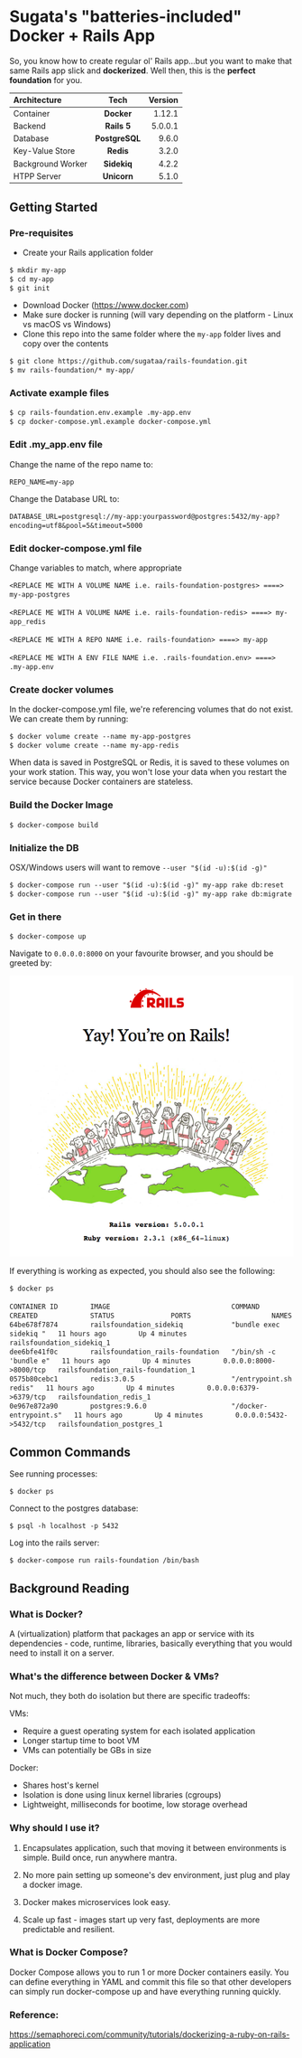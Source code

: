 # Sugata's "batteries-included" Docker + Rails App

So, you know how to create regular ol' Rails app...but you want to make that same Rails app slick and **dockerized**. Well then, this is the **perfect foundation** for you.

| Architecture      | Tech          | Version  |
|:----------------- |:-------------:| --------:|
| Container         | **Docker**    |  1.12.1  |
| Backend           | **Rails 5**   |  5.0.0.1 |
| Database          | **PostgreSQL**|  9.6.0   |
| Key-Value Store   | **Redis**     |  3.2.0   |
| Background Worker | **Sidekiq**   |  4.2.2   |
| HTPP Server       | **Unicorn**   |  5.1.0   |

## Getting Started

### Pre-requisites
- Create your Rails application folder
```shell
$ mkdir my-app
$ cd my-app
$ git init
```
- Download Docker (https://www.docker.com)
- Make sure docker is running (will vary depending on the platform - Linux vs macOS vs Windows)
- Clone this repo into the same folder where the  `my-app` folder lives and copy over the contents
```shell
$ git clone https://github.com/sugataa/rails-foundation.git
$ mv rails-foundation/* my-app/
```

### Activate example files
```shell
$ cp rails-foundation.env.example .my-app.env
$ cp docker-compose.yml.example docker-compose.yml
```

### Edit .my_app.env file
Change the name of the repo name to:
```shell
REPO_NAME=my-app
```
Change the Database URL to:
```shell
DATABASE_URL=postgresql://my-app:yourpassword@postgres:5432/my-app?encoding=utf8&pool=5&timeout=5000
```

### Edit docker-compose.yml file
Change variables to match, where appropriate
```shell
<REPLACE ME WITH A VOLUME NAME i.e. rails-foundation-postgres> ====> my-app-postgres

<REPLACE ME WITH A VOLUME NAME i.e. rails-foundation-redis> ====> my-app_redis

<REPLACE ME WITH A REPO NAME i.e. rails-foundation> ====> my-app

<REPLACE ME WITH A ENV FILE NAME i.e. .rails-foundation.env> ====> .my-app.env
```

### Create docker volumes
In the docker-compose.yml file, we're referencing volumes that do not exist. We can create them by running:

```shell
$ docker volume create --name my-app-postgres
$ docker volume create --name my-app-redis
```

When data is saved in PostgreSQL or Redis, it is saved to these volumes on your work station. This way, you won't lose your data when you restart the service because Docker containers are stateless.

### Build the Docker Image
```
$ docker-compose build
```

### Initialize the DB
OSX/Windows users will want to remove `--­­user "$(id -­u):$(id -­g)"`

```shell
$ docker­-compose run --­­user "$(id ­-u):$(id -­g)" my-app rake db:reset
$ docker­-compose run --­­user "$(id ­-u):$(id -­g)" my-app rake db:migrate
```

### Get in there
```
$ docker-compose up
```

Navigate to `0.0.0.0:8000` on your favourite browser, and you should be greeted by:

![Started Rails](https://raw.githubusercontent.com/sugataa/rails-foundation/master/public/complete.png)

If everything is working as expected, you should also see the following:

```shell
$ docker ps

CONTAINER ID        IMAGE                              COMMAND                  CREATED             STATUS              PORTS                    NAMES
64be678f7874        railsfoundation_sidekiq            "bundle exec sidekiq "   11 hours ago        Up 4 minutes                                 railsfoundation_sidekiq_1
dee6bfe41f0c        railsfoundation_rails-foundation   "/bin/sh -c 'bundle e"   11 hours ago        Up 4 minutes        0.0.0.0:8000->8000/tcp   railsfoundation_rails-foundation_1
0575b80cebc1        redis:3.0.5                        "/entrypoint.sh redis"   11 hours ago        Up 4 minutes        0.0.0.0:6379->6379/tcp   railsfoundation_redis_1
0e967e872a90        postgres:9.6.0                     "/docker-entrypoint.s"   11 hours ago        Up 4 minutes        0.0.0.0:5432->5432/tcp   railsfoundation_postgres_1
```

## Common Commands

See running processes:

```
$ docker ps
```

Connect to the postgres database:

```
$ psql -h localhost -p 5432
```

Log into the rails server:

```
$ docker-compose run rails-foundation /bin/bash
```

## Background Reading

### What is Docker?

A (virtualization) platform that packages an app or service with its dependencies - code, runtime, libraries, basically everything that you would need to install it on a server.

### What's the difference between Docker & VMs?

Not much, they both do isolation but there are specific tradeoffs:

VMs:
- Require a guest operating system for each isolated application
- Longer startup time to boot VM
- VMs can potentially be GBs in size

Docker:
- Shares host's kernel
- Isolation is done using linux kernel libraries (cgroups)
- Lightweight, milliseconds for bootime, low storage overhead

### Why should I use it?

1. Encapsulates application, such that moving it between environments is simple. Build once, run anywhere mantra.

2. No more pain setting up someone's dev environment, just plug and play a docker image.

3. Docker makes microservices look easy.

4. Scale up fast - images start up very fast, deployments are more predictable and resilient.

### What is Docker Compose?

Docker Compose allows you to run 1 or more Docker containers easily. You can define everything in YAML and commit this file so that other developers can simply run docker-compose up and have everything running quickly.

### Reference:

https://semaphoreci.com/community/tutorials/dockerizing-a-ruby-on-rails-application

